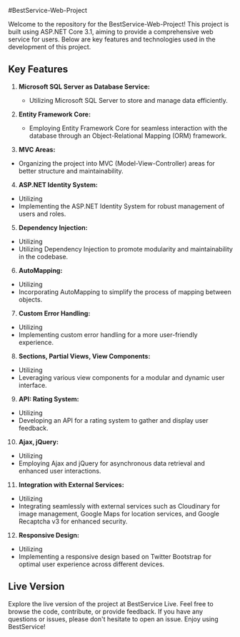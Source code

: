 #BestService-Web-Project

Welcome to the repository for the BestService-Web-Project! This project is built using ASP.NET Core 3.1, aiming to provide a comprehensive web service for users. Below are key features and technologies used in the development of this project.

## Key Features

1. **Microsoft SQL Server as Database Service:**
   - Utilizing Microsoft SQL Server to store and manage data efficiently.

2. **Entity Framework Core:**
   - Employing Entity Framework Core for seamless interaction with the database through an Object-Relational Mapping (ORM) framework.   

3.	**MVC Areas:**
   - Organizing the project into MVC (Model-View-Controller) areas for better structure and maintainability.
        
4.	**ASP.NET Identity System:**
   - Utilizing
   - Implementing the ASP.NET Identity System for robust management of users and roles.

5.	**Dependency Injection:**
   - Utilizing
   - Utilizing Dependency Injection to promote modularity and maintainability in the codebase.

6.	**AutoMapping:**
   - Utilizing
   - Incorporating AutoMapping to simplify the process of mapping between objects.

7.	**Custom Error Handling:**
   - Utilizing
   - Implementing custom error handling for a more user-friendly experience.

8.	**Sections, Partial Views, View Components:**
   - Utilizing
   - Leveraging various view components for a modular and dynamic user interface.

9.	**API: Rating System:**
   - Utilizing
   - Developing an API for a rating system to gather and display user feedback.

10.	**Ajax, jQuery:**
   - Utilizing
   - Employing Ajax and jQuery for asynchronous data retrieval and enhanced user interactions.

11.	**Integration with External Services:**
   - Utilizing
   - Integrating seamlessly with external services such as Cloudinary for image management, Google Maps for location services, and Google Recaptcha v3 for enhanced security.

12.	**Responsive Design:**
   - Utilizing
   - Implementing a responsive design based on Twitter Bootstrap for optimal user experience across different devices.

## Live Version
Explore the live version of the project at BestService Live.
Feel free to browse the code, contribute, or provide feedback. If you have any questions or issues, please don't hesitate to open an issue. Enjoy using BestService!

